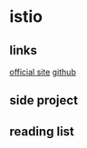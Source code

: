 # istio

## links
[official site](https://istio.io/)
[github](https://github.com/istio/istio)

## side project




## reading list

